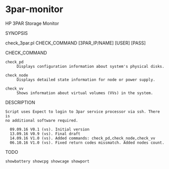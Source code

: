 # 3par-monitor
HP 3PAR Storage Monitor

SYNOPSIS

  check_3par.pl CHECK_COMMAND [3PAR_IP/NAME] [USER] [PASS]

CHECK_COMMAND

    check_pd
         Displays configuration information about system's physical disks.

    check_node
         Displays detailed state information for node or power supply.

    check_vv
         Shows information about virtual volumes (VVs) in the system.

DESCRIPTION

    Script uses Expect to login to 3par service processor via ssh. There is
    no additional software required.

      09.09.16 V0.1 (vs). Initial version
      13.09.16 V0.9 (vs). Final draft
      14.09.16 V1.0 (vs). Added commands: check_pd,check_node,check_vv
      06.10.16 V1.0 (vs). Fixed return codes missmatch. Added nodes count.

TODO

    showbattery showcpg showcage showport

